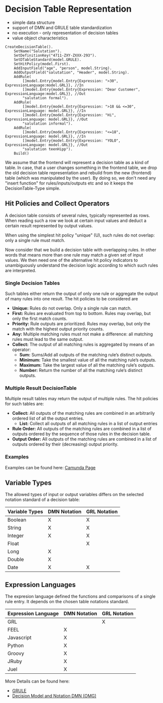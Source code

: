 # Decision Table Representation
* simple data structure
* support of DMN and GRULE table standardization
* no execution - only representation of decision tables 
* value object characteristics
```
CreateDecisionTable().
    SetName("Salutation").
    SetDefinitionKey("4711-ZXY-ZXXX-293").
    SetDTableStandard(model.GRULE).
    SetHitPolicy(model.First).
    AddInputField("age", "person", model.String).
    AddOutputField("salutation", "Header", model.String).
    AddRule(
        []model.Entry{model.Entry{Expression: ">30", ExpressionLanguage:model.GRL}}, //In
        []model.Entry{model.Entry{Expression: "Dear Customer", ExpressionLanguage:model.GRL}}, //Out
        "salutation formal").
    AddRule(
        []model.Entry{model.Entry{Expression: ">18 && <=30", ExpressionLanguage: model.GRL}}, //In
        []model.Entry{model.Entry{Expression: "Hi", ExpressionLanguage: model.GRL}}, //Out
        "salutation informal").
    AddRule(
        []model.Entry{model.Entry{Expression: "<=18", ExpressionLanguage: model.GRL}}, //In
        []model.Entry{model.Entry{Expression: "YOLO", ExpressionLanguage: model.GRL}}, //Out
        "salutation teenHipp").
    Build()
```

We assume that the frontend will represent a decision table as a kind of table. In case, that a user changes something in the frontend table, we drop the old decision table representation and rebuild from the new 
(frontend) table (which was manipulated by the user). By doing so, we don't need any "insert function" for rules/inputs/outputs etc and so it keeps the DecisionTable-Type simple. 

## Hit Policies and Collect Operators
A decision table consists of several rules, typically represented as rows. When reading such a row we look at certain input values and deduct a certain result represented by output values. 

When using the simplest hit policy "unique" (U), such rules do not overlap: only a single rule must match. 

Now consider that we build a decision table with overlapping rules. In other words that means more than one rule may match a given set of input values. We then need one of the alternative hit policy indicators to unambiguously understand the decision logic according to which such rules are interpreted.

### Single Decision Tables 
Such tables either return the output of only one rule or aggregate the output of many rules into one result. The hit policies to be considered are
* **Unique:** Rules do not overlap. Only a single rule can match.
* **First:** Rules are evaluated from top to bottom. Rules may overlap, but only the first match counts.
* **Priority:** Rule outputs are prioritized. Rules may overlap, but only the match with the highest output priority counts.
* **Any:** Multiple matching rules must not make a difference: all matching rules must lead to the same output.
* **Collect:** The output of all matching rules is aggregated by means of an operator:
    * **Sum:** Sums/Add all outputs of the matching rule’s distinct outputs.
    * **Minimum:** Take the smallest value of all the matching rule’s outputs.
    * **Maximum:** Take the largest value of all the matching rule’s outputs.
    * **Number:** Return the number of all the matching rule’s distinct outputs. 

### Multiple Result DecisionTable
Multiple result tables may return the output of multiple rules. The hit policies for such tables are:

* **Collect:** All outputs of the matching rules are combined in an arbitrarily ordered list of all the output entries.
  * **List:** Collect all outputs of all matching rules in a list of output entries
* **Rule Order:** All outputs of the matching rules are combined in a list of outputs ordered by the sequence of those rules in the decision table.
* **Output Order:** All outputs of the matching rules are combined in a list of outputs ordered by their (decreasing) output priority.

### Examples
Examples can be found here: [Camunda Page](https://camunda.com/best-practices/choosing-the-dmn-hit-policy/#_knowing_the_dmn_hit_policy_strong_basics_strong)

## Variable Types
The allowed types of input or output variables differs on the selected notation standard of a decision table:

Variable Types | DMN Notation | GRL Notation
------------ | ---------------|--------------
Boolean|X|X
String|X|X
Integer|X|X
Float||X   
Long|X|    
Double|X|  
Date|X|X    

## Expression Languages
The expresion language defined the functions and comparisons of a single rule entry. It depends on the chosen table notations standard.

Expression Language | DMN Notation | GRL Notation   
------------ | ---------------|--------------  	
GRL| |X
FEEL|X|       
Javascript|X|
Python|X|     
Groovy|X|     
JRuby|X|      
Juel|X|       
       
More Details can be found here:
* [GRULE](http://hyperjumptech.viewdocs.io/grule-rule-engine/GRL_en/)
* [Decision Model and Notation DMN (OMG)](https://www.omg.org/spec/DMN/1.2/PDF)
